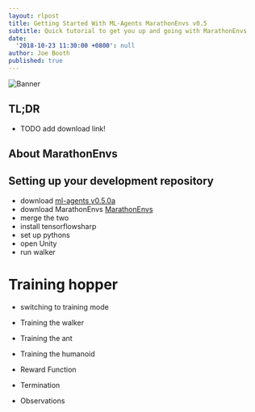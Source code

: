 ```yaml
---
layout: rlpost
title: Getting Started With ML-Agents MarathonEnvs v0.5
subtitle: Quick tutorial to get you up and going with MarathonEnvs
date:
  '2018-10-23 11:30:00 +0800': null
author: Joe Booth
published: true
---
```

![Banner](/2018-images/MarathonEnvsBanner.gif)
## TL;DR
* TODO add download link!

## About MarathonEnvs

## Setting up your development repository
* download [ml-agents v0.5.0a](https://github.com/Unity-Technologies/ml-agents/archive/0.5.0a.zip)
* download MarathonEnvs [MarathonEnvs](https://github.com/Unity-Technologies/marathon-envs/archive/master.zip)
* merge the two
* install tensorflowsharp
* set up pythons
* open Unity
* run walker

# Training hopper
* switching to training mode

* Training the walker
* Training the ant
* Training the humanoid

 * Reward Function
 * Termination
 * Observations
